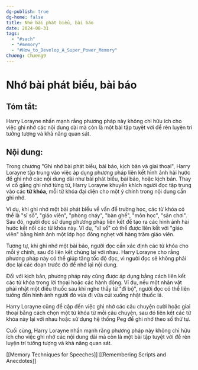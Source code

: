 ```yaml
---
dg-publish: true
dg-home: false
title: Nhớ bài phát biểu, bài báo
date: 2024-08-31
tags:
  - "#sach"
  - "#memory"
  - "#How_to_Develop_A_Super_Power_Memory"
Chương: Chương9
---
```

# Nhớ bài phát biểu, bài báo
## Tóm tắt:
Harry Lorayne nhấn mạnh rằng phương pháp này không chỉ hữu ích cho việc ghi nhớ các nội dung dài mà còn là một bài tập tuyệt vời để rèn luyện trí tưởng tượng và khả năng quan sát.

## Nội dung:
Trong chương "Ghi nhớ bài phát biểu, bài báo, kịch bản và giai thoại", Harry Lorayne tập trung vào việc áp dụng phương pháp liên kết hình ảnh hài hước để ghi nhớ các nội dung dài như bài phát biểu, bài báo, hoặc kịch bản. Thay vì cố gắng ghi nhớ từng từ, Harry Lorayne khuyến khích người đọc tập trung vào các **từ khóa**, mỗi từ khóa đại diện cho một ý chính trong nội dung cần ghi nhớ.

Ví dụ, khi ghi nhớ một bài phát biểu về vấn đề trường học, các từ khóa có thể là "sĩ số", "giáo viên", "phòng cháy", "bàn ghế", "môn học", "sân chơi". Sau đó, người đọc sử dụng phương pháp liên kết để tạo ra các hình ảnh hài hước kết nối các từ khóa này. Ví dụ, "sĩ số" có thể được liên kết với "giáo viên" bằng hình ảnh một lớp học đông nghẹt với hàng trăm giáo viên.

Tương tự, khi ghi nhớ một bài báo, người đọc cần xác định các từ khóa cho mỗi ý chính, sau đó liên kết chúng lại với nhau. Harry Lorayne cho rằng phương pháp này có thể giúp tăng tốc độ đọc, vì người đọc sẽ không phải đọc lại các đoạn trước đó để nhớ lại nội dung.

Đối với kịch bản, phương pháp này cũng được áp dụng bằng cách liên kết các từ khóa trong lời thoại hoặc các hành động. Ví dụ, nếu một nhân vật phải nhặt một điếu thuốc sau khi nghe thấy từ "đi bộ", người đọc có thể liên tưởng đến hình ảnh người đó vừa đi vừa cúi xuống nhặt thuốc lá.

Harry Lorayne cũng đề cập đến việc ghi nhớ các câu chuyện cười hoặc giai thoại bằng cách chọn một từ khóa từ mỗi câu chuyện, sau đó liên kết các từ khóa này lại với nhau hoặc sử dụng hệ thống Peg để ghi nhớ theo số thứ tự.

Cuối cùng, Harry Lorayne nhấn mạnh rằng phương pháp này không chỉ hữu ích cho việc ghi nhớ các nội dung dài mà còn là một bài tập tuyệt vời để rèn luyện trí tưởng tượng và khả năng quan sát.

[[Memory Techniques for Speeches]]
[[Remembering Scripts and Anecdotes]]
